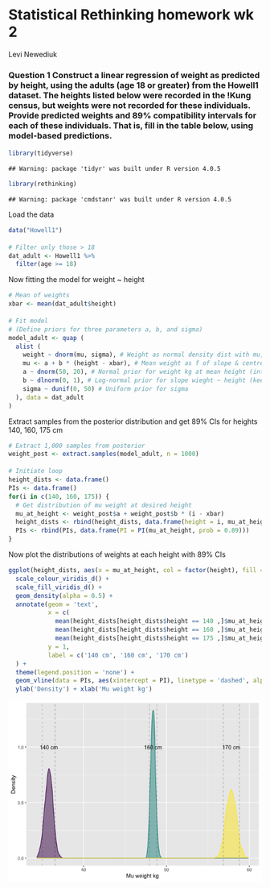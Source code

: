 Statistical Rethinking homework wk 2
================
Levi Newediuk

### **Question 1** Construct a linear regression of weight as predicted by height, using the adults (age 18 or greater) from the Howell1 dataset. The heights listed below were recorded in the \!Kung census, but weights were not recorded for these individuals. Provide predicted weights and 89% compatibility intervals for each of these individuals. That is, fill in the table below, using model-based predictions.

``` r
library(tidyverse)
```

    ## Warning: package 'tidyr' was built under R version 4.0.5

``` r
library(rethinking)
```

    ## Warning: package 'cmdstanr' was built under R version 4.0.5

Load the data

``` r
data("Howell1")

# Filter only those > 18
dat_adult <- Howell1 %>%
  filter(age >= 18)
```

Now fitting the model for weight \~ height

``` r
# Mean of weights
xbar <- mean(dat_adult$height)

# Fit model
# (Define priors for three parameters a, b, and sigma)
model_adult <- quap (
  alist (
    weight ~ dnorm(mu, sigma), # Weight as normal density dist with mu, sigma
    mu <- a + b * (height - xbar), # Mean weight as f of slope & centred height
    a ~ dnorm(50, 20), # Normal prior for weight kg at mean height (intercept)
    b ~ dlnorm(0, 1), # Log-normal prior for slope wieght ~ height (keep pos.)
    sigma ~ dunif(0, 50) # Uniform prior for sigma
  ), data = dat_adult
)
```

Extract samples from the posterior distribution and get 89% CIs for
heights 140, 160, 175 cm

``` r
# Extract 1,000 samples from posterior
weight_post <- extract.samples(model_adult, n = 1000)

# Initiate loop
height_dists <- data.frame()
PIs <- data.frame()
for(i in c(140, 160, 175)) {
  # Get distribution of mu weight at desired height
  mu_at_height <- weight_post$a + weight_post$b * (i - xbar)
  height_dists <- rbind(height_dists, data.frame(height = i, mu_at_height))
  PIs <- rbind(PIs, data.frame(PI = PI(mu_at_height, prob = 0.89)))
}
```

Now plot the distributions of weights at each height with 89% CIs

``` r
ggplot(height_dists, aes(x = mu_at_height, col = factor(height), fill = factor(height))) +
  scale_colour_viridis_d() +
  scale_fill_viridis_d() +
  geom_density(alpha = 0.5) +
  annotate(geom = 'text', 
           x = c( 
             mean(height_dists[height_dists$height == 140 ,]$mu_at_height),
             mean(height_dists[height_dists$height == 160 ,]$mu_at_height),
             mean(height_dists[height_dists$height == 175 ,]$mu_at_height)),
           y = 1,
           label = c('140 cm', '160 cm', '170 cm')
  ) +
  theme(legend.position = 'none') +
  geom_vline(data = PIs, aes(xintercept = PI), linetype = 'dashed', alpha = 0.3) +
  ylab('Density') + xlab('Mu weight kg')
```

![](02-homework_files/figure-gfm/unnamed-chunk-5-1.png)<!-- -->
